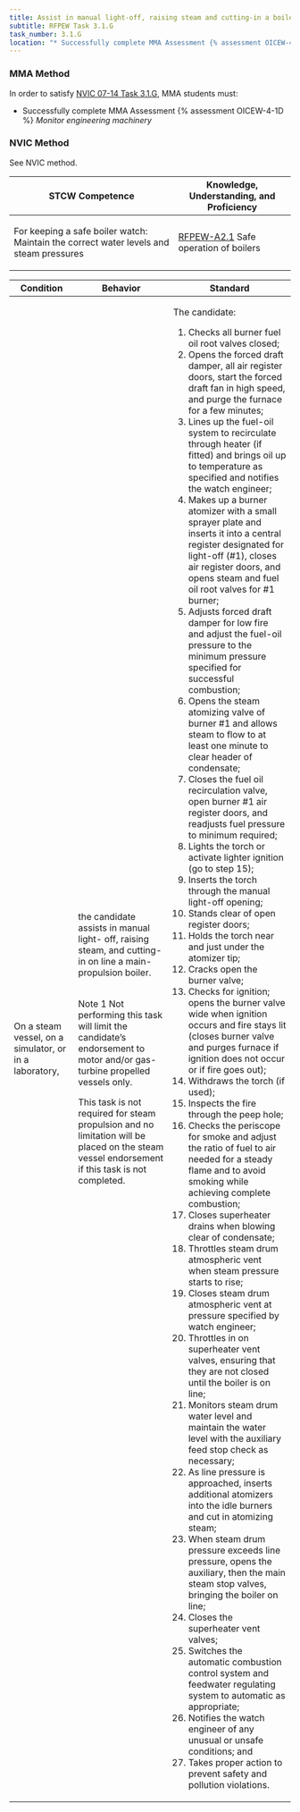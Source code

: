 ```yaml
---
title: Assist in manual light-off, raising steam and cutting-in a boiler
subtitle: RFPEW Task 3.1.G 
task_number: 3.1.G
location: "* Successfully complete MMA Assessment {% assessment OICEW-4-1D %} *Monitor engineering machinery*" 
---
```



### MMA Method

In order to satisfy  [NVIC 07-14  Task  3.1.G]({{site.baseurl}}/assets/images/nvic-07-14.pdf), MMA students must:

* Successfully complete MMA Assessment {% assessment OICEW-4-1D %} *Monitor engineering machinery*


### NVIC Method

<a onclick="togglevisibility('nvic_methods')" >See NVIC method.</a>

<div id='nvic_methods' class='hide'>

<table>
<thead>
<tr>
<th class='forty'> STCW Competence </th>
<th class='sixty'> Knowledge, Understanding, and Proficiency </th>
</tr>
</thead>




<tbody>
<tr><td markdown='1'>

For keeping a safe boiler watch: Maintain the correct water levels and steam pressures

</td><td markdown='1'>

[RFPEW-A2.1](../../tables/34.html#RFPEW-A2.1) Safe operation of boilers

</td></tr>


</tbody>
</table>


<table>
<thead>
<tr><th class='twenty'>  Condition </th><th class='twenty'> Behavior </th><th  class='sixty'>Standard </th></tr>
</thead>
<tbody >



<tr><td markdown='1'>

On a steam vessel, on a simulator, or in a laboratory,

</td><td markdown='1'>

the candidate assists in manual light- off, raising steam, and cutting-in on line a main- propulsion boiler.

<br>

<div class="tooltip">Note 1
<span class="tooltiptext">
Not performing this task will limit the candidate’s endorsement to motor and/or gas-turbine propelled vessels only.

This task is not required for steam propulsion and no limitation will be placed on the steam vessel endorsement if this task is not completed.
</span>
</div>


</td><td markdown='1'>

The candidate:

1. Checks all burner fuel oil root valves closed;
2. Opens the forced draft damper, all air register doors, start the forced draft fan in high speed, and purge the furnace for a few minutes;
3. Lines up the fuel-oil system to recirculate through heater (if fitted) and brings oil up to temperature as specified and notifies the watch engineer;
4. Makes up a burner atomizer with a small sprayer plate and inserts it into a central register designated for light-off (#1), closes air register doors, and opens steam and fuel oil root valves for #1 burner;
5. Adjusts forced draft damper for low fire and adjust the fuel-oil pressure to the minimum pressure specified for successful combustion;
6. Opens the steam atomizing valve of burner #1 and allows steam to flow to at least one minute to clear header of condensate;
7. Closes the fuel oil recirculation valve, open burner #1 air register doors, and readjusts fuel pressure to minimum required;
8. Lights the torch or activate lighter ignition (go to step 15);
9. Inserts the torch through the manual light-off opening;
10. Stands clear of open register doors;
11. Holds the torch near and just under the atomizer tip;
12. Cracks open the burner valve;
13. Checks for ignition; opens the burner valve wide when ignition occurs and fire stays lit (closes burner valve and purges furnace if ignition does not occur or if fire goes out); 
14. Withdraws the torch (if used);
15. Inspects the fire through the peep hole;
16. Checks the periscope for smoke and adjust the ratio of fuel to air needed for a steady flame and to avoid smoking while achieving complete combustion;
17. Closes superheater drains when blowing clear of condensate;
18. Throttles steam drum atmospheric vent when steam pressure starts to rise;
19. Closes steam drum atmospheric vent at pressure specified by watch engineer;
20. Throttles in on superheater vent valves, ensuring that they are not closed until the boiler is on line;
21. Monitors steam drum water level and maintain the water level with the auxiliary feed stop check as necessary;
22. As line pressure is approached, inserts additional atomizers into the idle burners and cut in atomizing steam;
23. When steam drum pressure exceeds line pressure, opens the auxiliary, then the main steam stop valves, bringing the boiler on line;
24. Closes the superheater vent valves;
25. Switches the automatic combustion control system and feedwater regulating system to automatic as appropriate;
26. Notifies the watch engineer of any unusual or unsafe conditions; and
27. Takes proper action to prevent safety and pollution violations.

</td></tr>
</tbody>
</table>
</div>
